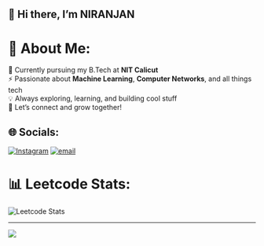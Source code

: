 ## 👋 Hi there, I’m NIRANJAN  
# 💫 About Me:<br>
🏫 Currently pursuing my B.Tech at <b>NIT Calicut</b><br>
⚡ Passionate about <b>Machine Learning</b>, <b>Computer Networks</b>, and all things tech<br>
💡 Always exploring, learning, and building cool stuff<br>
🚀 Let’s connect and grow together!<br>




## 🌐 Socials:
[![Instagram](https://img.shields.io/badge/Instagram-%23E4405F.svg?logo=Instagram&logoColor=white)](https://instagram.com/_niranjanv_) [![email](https://img.shields.io/badge/Email-D14836?logo=gmail&logoColor=white)](mailto:niranjanv2k4@gmail.com) 

<!-- # 💻 Tech Stack:
![C++](https://img.shields.io/badge/c++-%2300599C.svg?style=for-the-badge&logo=c%2B%2B&logoColor=white) ![Python](https://img.shields.io/badge/python-3670A0?style=for-the-badge&logo=python&logoColor=ffdd54) ![C](https://img.shields.io/badge/c-%2300599C.svg?style=for-the-badge&logo=c&logoColor=white) ![JavaScript](https://img.shields.io/badge/javascript-%23323330.svg?style=for-the-badge&logo=javascript&logoColor=%23F7DF1E) 
<picture>
  <source media="(prefers-color-scheme: dark)" srcset="https://raw.githubusercontent.com/niranjanv2k4/niranjanv2k4/output/snake.svg" />
  <source media="(prefers-color-scheme: light)" srcset="https://raw.githubusercontent.com/niranjanv2k4/niranjanv2k4/output/snake.svg" />
  <img alt="github-snake" src="https://raw.githubusercontent.com/niranjanv2k4/niranjanv2k4/output/snake.svg" />
</picture> -->

# 📊 Leetcode Stats:
![Leetcode Stats](https://leetcard.jacoblin.cool/_niranjanv_?font=patrick_hand)</br>
<!--
![](https://nirzak-streak-stats.vercel.app/?user=niranjanv2k4&theme=dark&hide_border=false)-->
<!-- ![](https://github-readme-stats.vercel.app/api/top-langs/?username=niranjanv2k4&theme=dark&hide_border=false&include_all_commits=true&count_private=false&layout=compact) -->

<!-- Proudly created with GPRM ( https://gprm.itsvg.in ) -->


---
[![](https://visitcount.itsvg.in/api?id=niranjanv2k4&icon=0&color=0)](https://visitcount.itsvg.in)


